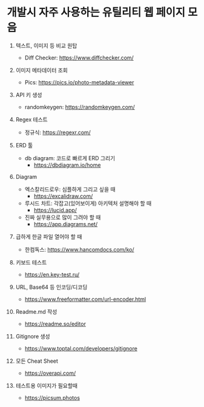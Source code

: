 # 개발시 자주 사용하는 유틸리티 웹 페이지 모음

1. 텍스트, 이미지 등 비교 원탑
    - Diff Checker: https://www.diffchecker.com/

1. 이미지 메타데이터 조회
    - Pics: https://pics.io/photo-metadata-viewer

1. API 키 생성
    - randomkeygen: https://randomkeygen.com/

1. Regex 테스트
    - 정규식: https://regexr.com/

1. ERD 툴
    - db diagram: 코드로 빠르게 ERD 그리기
      - https://dbdiagram.io/home

1. Diagram
    - 엑스칼리드로우: 심플하게 그리고 싶을 때
      - https://excalidraw.com/
    - 루시드 차트: 각잡고(있어보이게) 아키텍처 설명해야 할 때
      - https://lucid.app/
    - 진짜 실무용으로 많이 그려야 할 때
      - https://app.diagrams.net/

1. 급하게 한글 파일 열어야 할 때
    - 한컴독스: https://www.hancomdocs.com/ko/

1. 키보드 테스트
    - https://en.key-test.ru/

1. URL, Base64 등 인코딩/디코딩
    - https://www.freeformatter.com/url-encoder.html

1. Readme.md 작성
    - https://readme.so/editor

1. Gitignore 생성
    - https://www.toptal.com/developers/gitignore

1. 모든 Cheat Sheet
    - https://overapi.com/

1. 테스트용 이미지가 필요할때
    - https://picsum.photos